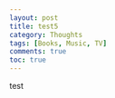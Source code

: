 ```yaml
---
layout: post
title: test5
category: Thoughts
tags: [Books, Music, TV]
comments: true
toc: true
---
```

test
